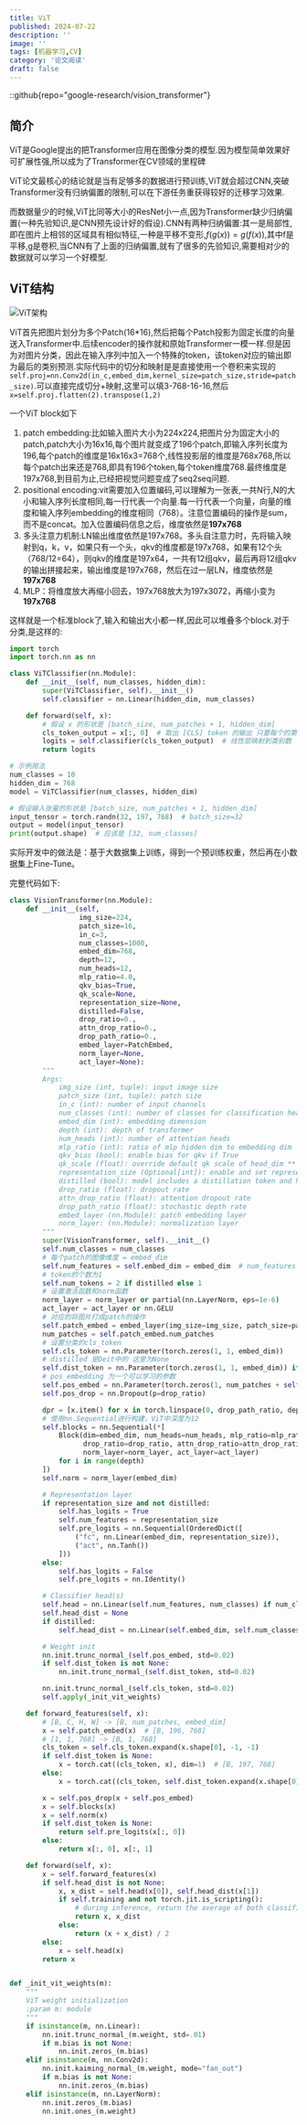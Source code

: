 ```yaml
---
title: ViT
published: 2024-07-22
description: ''
image: ''
tags: [机器学习,CV]
category: '论文阅读'
draft: false 
---
```


::github{repo="google-research/vision_transformer"}

## 简介

ViT是Google提出的把Transformer应用在图像分类的模型.因为模型简单效果好可扩展性强,所以成为了Transformer在CV领域的里程碑

ViT论文最核心的结论就是当有足够多的数据进行预训练,ViT就会超过CNN,突破Transformer没有归纳偏置的限制,可以在下游任务重获得较好的迁移学习效果.

而数据量少的时候,ViT比同等大小的ResNet小一点,因为Transformer缺少归纳偏置(一种先验知识,是CNN预先设计好的假设).CNN有两种归纳偏置:其一是局部性,即在图片上相邻的区域具有相似特征,一种是平移不变形,$f(g(x))=g(f(x))$,其中f是平移,g是卷积,当CNN有了上面的归纳偏置,就有了很多的先验知识,需要相对少的数据就可以学习一个好模型.

## ViT结构

![ViT架构](https://p.ipic.vip/x1mzr1.png)

ViT首先把图片划分为多个Patch(16*16),然后把每个Patch投影为固定长度的向量送入Transformer中.后续encoder的操作就和原始Transformer一模一样.但是因为对图片分类，因此在输入序列中加入一个特殊的token，该token对应的输出即为最后的类别预测.实际代码中的切分和映射是是直接使用一个卷积来实现的``self.proj=nn.Conv2d(in_c,embed_dim,kernel_size=patch_size,stride=patch_size)``.可以直接完成切分+映射,这里可以填3-768-16-16,然后``x=self.proj.flatten(2).transpose(1,2)``

一个ViT block如下

1. patch embedding:比如输入图片大小为224x224,把图片分为固定大小的patch,patch大小为16x16,每个图片就变成了196个patch,即输入序列长度为196,每个patch的维度是16x16x3=768个,线性投影层的维度是768x768,所以每个patch出来还是768,即具有196个token,每个token维度768.最终维度是197x768,到目前为止,已经把视觉问题变成了seq2seq问题.
2. positional encoding:vit需要加入位置编码,可以理解为一张表,一共N行,N的大小和输入序列长度相同,每一行代表一个向量.每一行代表一个向量，向量的维度和输入序列embedding的维度相同（768）。注意位置编码的操作是sum，而不是concat。加入位置编码信息之后，维度依然是**197x768**
3. 多头注意力机制:LN输出维度依然是197x768。多头自注意力时，先将输入映射到q，k，v，如果只有一个头，qkv的维度都是197x768，如果有12个头（768/12=64），则qkv的维度是197x64，一共有12组qkv，最后再将12组qkv的输出拼接起来，输出维度是197x768，然后在过一层LN，维度依然是**197x768**
4. MLP：将维度放大再缩小回去，197x768放大为197x3072，再缩小变为**197x768**

这样就是一个标准block了,输入和输出大小都一样,因此可以堆叠多个block.对于分类,是这样的:

```python
import torch
import torch.nn as nn

class ViTClassifier(nn.Module):
    def __init__(self, num_classes, hidden_dim):
        super(ViTClassifier, self).__init__()
        self.classifier = nn.Linear(hidden_dim, num_classes)

    def forward(self, x):
        # 假设 x 的形状是 [batch_size, num_patches + 1, hidden_dim]
        cls_token_output = x[:, 0]  # 取出 [CLS] token 的输出 只要每个的第一个
        logits = self.classifier(cls_token_output)  # 线性层映射到类别数
        return logits

# 示例用法
num_classes = 10
hidden_dim = 768
model = ViTClassifier(num_classes, hidden_dim)

# 假设输入张量的形状是 [batch_size, num_patches + 1, hidden_dim]
input_tensor = torch.randn(32, 197, 768)  # batch_size=32
output = model(input_tensor)
print(output.shape)  # 应该是 [32, num_classes]
```



实际开发中的做法是：基于大数据集上训练，得到一个预训练权重，然后再在小数据集上Fine-Tune。

完整代码如下:

```python
class VisionTransformer(nn.Module):
    def __init__(self,
                 img_size=224,
                 patch_size=16,
                 in_c=3,
                 num_classes=1000,
                 embed_dim=768,
                 depth=12,
                 num_heads=12,
                 mlp_ratio=4.0,
                 qkv_bias=True,
                 qk_scale=None,
                 representation_size=None,
                 distilled=False,
                 drop_ratio=0.,
                 attn_drop_ratio=0.,
                 drop_path_ratio=0.,
                 embed_layer=PatchEmbed,
                 norm_layer=None,
                 act_layer=None):
        """
        Args:
            img_size (int, tuple): input image size
            patch_size (int, tuple): patch size
            in_c (int): number of input channels
            num_classes (int): number of classes for classification head
            embed_dim (int): embedding dimension
            depth (int): depth of transformer
            num_heads (int): number of attention heads
            mlp_ratio (int): ratio of mlp hidden dim to embedding dim
            qkv_bias (bool): enable bias for qkv if True
            qk_scale (float): override default qk scale of head_dim ** -0.5 if set
            representation_size (Optional[int]): enable and set representation layer (pre-logits) to this value if set
            distilled (bool): model includes a distillation token and head as in DeiT models
            drop_ratio (float): dropout rate
            attn_drop_ratio (float): attention dropout rate
            drop_path_ratio (float): stochastic depth rate
            embed_layer (nn.Module): patch embedding layer
            norm_layer: (nn.Module): normalization layer
        """
        super(VisionTransformer, self).__init__()
        self.num_classes = num_classes
        # 每个patch的图像维度 = embed_dim
        self.num_features = self.embed_dim = embed_dim  # num_features for consistency with other models
        # token的个数为1
        self.num_tokens = 2 if distilled else 1
        # 设置激活函数和norm函数
        norm_layer = norm_layer or partial(nn.LayerNorm, eps=1e-6)
        act_layer = act_layer or nn.GELU
        # 对应的将图片打成patch的操作
        self.patch_embed = embed_layer(img_size=img_size, patch_size=patch_size, in_c=in_c, embed_dim=embed_dim)
        num_patches = self.patch_embed.num_patches
        # 设置分类的cls_token
        self.cls_token = nn.Parameter(torch.zeros(1, 1, embed_dim))
        # distilled 是Deit中的 这里为None
        self.dist_token = nn.Parameter(torch.zeros(1, 1, embed_dim)) if distilled else None
        # pos_embedding 为一个可以学习的参数
        self.pos_embed = nn.Parameter(torch.zeros(1, num_patches + self.num_tokens, embed_dim))
        self.pos_drop = nn.Dropout(p=drop_ratio)

        dpr = [x.item() for x in torch.linspace(0, drop_path_ratio, depth)]  # stochastic depth decay rule
        # 使用nn.Sequential进行构建，ViT中深度为12
        self.blocks = nn.Sequential(*[
            Block(dim=embed_dim, num_heads=num_heads, mlp_ratio=mlp_ratio, qkv_bias=qkv_bias, qk_scale=qk_scale,
                  drop_ratio=drop_ratio, attn_drop_ratio=attn_drop_ratio, drop_path_ratio=dpr[i],
                  norm_layer=norm_layer, act_layer=act_layer)
            for i in range(depth)
        ])
        self.norm = norm_layer(embed_dim)

        # Representation layer
        if representation_size and not distilled:
            self.has_logits = True
            self.num_features = representation_size
            self.pre_logits = nn.Sequential(OrderedDict([
                ("fc", nn.Linear(embed_dim, representation_size)),
                ("act", nn.Tanh())
            ]))
        else:
            self.has_logits = False
            self.pre_logits = nn.Identity()

        # Classifier head(s)
        self.head = nn.Linear(self.num_features, num_classes) if num_classes > 0 else nn.Identity()
        self.head_dist = None
        if distilled:
            self.head_dist = nn.Linear(self.embed_dim, self.num_classes) if num_classes > 0 else nn.Identity()

        # Weight init
        nn.init.trunc_normal_(self.pos_embed, std=0.02)
        if self.dist_token is not None:
            nn.init.trunc_normal_(self.dist_token, std=0.02)

        nn.init.trunc_normal_(self.cls_token, std=0.02)
        self.apply(_init_vit_weights)

    def forward_features(self, x):
        # [B, C, H, W] -> [B, num_patches, embed_dim]
        x = self.patch_embed(x)  # [B, 196, 768]
        # [1, 1, 768] -> [B, 1, 768]
        cls_token = self.cls_token.expand(x.shape[0], -1, -1)
        if self.dist_token is None:
            x = torch.cat((cls_token, x), dim=1)  # [B, 197, 768]
        else:
            x = torch.cat((cls_token, self.dist_token.expand(x.shape[0], -1, -1), x), dim=1)

        x = self.pos_drop(x + self.pos_embed)
        x = self.blocks(x)
        x = self.norm(x)
        if self.dist_token is None:
            return self.pre_logits(x[:, 0])
        else:
            return x[:, 0], x[:, 1]

    def forward(self, x):
        x = self.forward_features(x)
        if self.head_dist is not None:
            x, x_dist = self.head(x[0]), self.head_dist(x[1])
            if self.training and not torch.jit.is_scripting():
                # during inference, return the average of both classifier predictions
                return x, x_dist
            else:
                return (x + x_dist) / 2
        else:
            x = self.head(x)
        return x


def _init_vit_weights(m):
    """
    ViT weight initialization
    :param m: module
    """
    if isinstance(m, nn.Linear):
        nn.init.trunc_normal_(m.weight, std=.01)
        if m.bias is not None:
            nn.init.zeros_(m.bias)
    elif isinstance(m, nn.Conv2d):
        nn.init.kaiming_normal_(m.weight, mode="fan_out")
        if m.bias is not None:
            nn.init.zeros_(m.bias)
    elif isinstance(m, nn.LayerNorm):
        nn.init.zeros_(m.bias)
        nn.init.ones_(m.weight)
```

